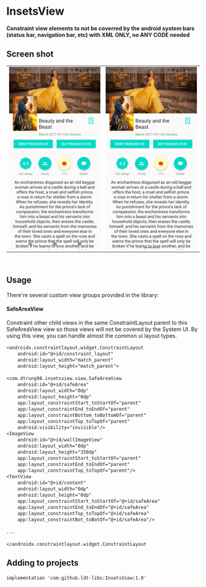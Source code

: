 # InsetsView
**Constraint view elements to not be coverred by the android system bars (status bar, navigation bar, etc) with XML ONLY, no ANY CODE needed**

## Screen shot

<div align="center">
  <table align="center" border="0" >
  <tr>
    <td> <img width="360"
src="https://raw.githubusercontent.com/dtrung98/Source/master/9ff8de686f469018c957.jpg"/></td>
    <td> <img width="360"
src="https://raw.githubusercontent.com/dtrung98/Source/master/54c689ea37c4c89a91d5.jpg"/></td>
  </tr>
</table>
  </div>
</br>

## Usage
There're several custom view groups provided in the library:

 #### SafeAreaView
 
Constraint other child views in the same ConstraintLayout parent to this SafeAreaView view so those views will not be covered by the System UI. By using this view, you can handle almost the common ui layout types.

```
<androidx.constraintlayout.widget.ConstraintLayout
    android:id="@+id/constraint_layout"
    android:layout_width="match_parent"
    android:layout_height="match_parent">

<com.dtrung98.insetsview.view.SafeAreaView
    android:id="@+id/safeArea"
    android:layout_width="0dp"
    android:layout_height="0dp"
    app:layout_constraintStart_toStartOf="parent"
    app:layout_constraintEnd_toEndOf="parent"
    app:layout_constraintBottom_toBottomOf="parent"
    app:layout_constraintTop_toTopOf="parent"
    android:visibility="invisible"/>
<ImageView
    android:id="@+id/wallImageView"
    android:layout_width="0dp"
    android:layout_height="350dp"
    app:layout_constraintStart_toStartOf="parent"
    app:layout_constraintEnd_toEndOf="parent"
    app:layout_constraintTop_toTopOf="parent"/>
<TextView
    android:id="@+id/content"
    android:layout_width="0dp"
    android:layout_height="0dp"
    app:layout_constraintStart_toStartOf="@+id/safeArea"
    app:layout_constraintEnd_toEndOf="@+id/safeArea"
    app:layout_constraintTop_toTopOf="@+id/safeArea"
    app:layout_constraintBot_toBotOf="@+id/safeArea"/>

...

</androidx.constraintlayout.widget.ConstraintLayout
```

## Adding to projects
```
implementation 'com.github.ldt-libs:InsetsView:1.0'
```
